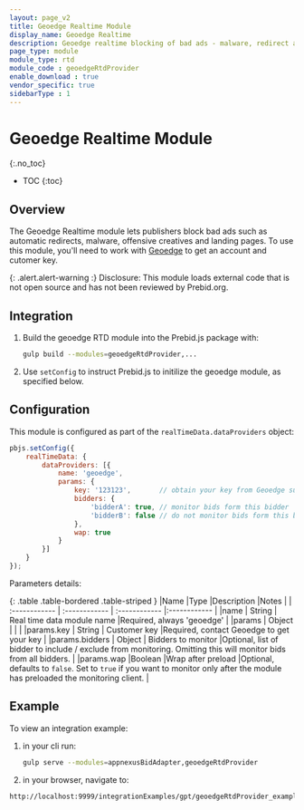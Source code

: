 ```yaml
---
layout: page_v2
title: Geoedge Realtime Module
display_name: Geoedge Realtime
description: Geoedge realtime blocking of bad ads - malware, redirect and offensive content
page_type: module
module_type: rtd
module_code : geoedgeRtdProvider
enable_download : true
vendor_specific: true
sidebarType : 1
---
```


# Geoedge Realtime Module

{:.no_toc}

* TOC
{:toc}

## Overview

The Geoedge Realtime module lets publishers block bad ads such as automatic redirects, malware, offensive creatives and landing pages.
To use this module, you'll need to work with [Geoedge](https://www.geoedge.com/publishers-real-time-protection/) to get an account and cutomer key.

{: .alert.alert-warning :}
Disclosure: This module loads external code that is not open source and has not been reviewed by Prebid.org.

## Integration

1. Build the geoedge RTD module into the Prebid.js package with:

    ```bash
    gulp build --modules=geoedgeRtdProvider,...
    ```

2. Use `setConfig` to instruct Prebid.js to initilize the geoedge module, as specified below.

## Configuration

This module is configured as part of the `realTimeData.dataProviders` object:

```javascript
pbjs.setConfig({
    realTimeData: {
        dataProviders: [{
            name: 'geoedge',
            params: {
                key: '123123',       // obtain your key from Geoedge support
                bidders: {
                    'bidderA': true, // monitor bids form this bidder
                    'bidderB': false // do not monitor bids form this bidder.
                },
                wap: true
            }
        }]
    }
});
```

Parameters details:

{: .table .table-bordered .table-striped }
|Name |Type |Description |Notes |
| :------------ | :------------ | :------------ |:------------ |
|name | String | Real time data module name |Required, always 'geoedge' |
|params | Object | | |
|params.key | String | Customer key |Required, contact Geoedge to get your key |
|params.bidders | Object | Bidders to monitor |Optional, list of bidder to include / exclude from monitoring. Omitting this will monitor bids from all bidders. |
|params.wap |Boolean |Wrap after preload |Optional, defaults to `false`. Set to `true` if you want to monitor only after the module has preloaded the monitoring client. |

## Example

To view an integration example:

1. in your cli run:

    ```bash
    gulp serve --modules=appnexusBidAdapter,geoedgeRtdProvider
    ```

2. in your browser, navigate to:

```text
http://localhost:9999/integrationExamples/gpt/geoedgeRtdProvider_example.html
```
